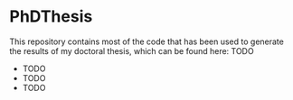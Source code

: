 # PhDThesis

This repository contains most of the code that has been used to generate the results of my doctoral thesis, which can be found here: TODO

- TODO
- TODO
- TODO

